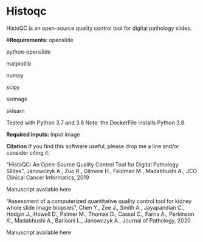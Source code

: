 # Histoqc

HistoQC is an open-source quality control tool for digital pathology slides.

#**Requirements**:
openslide

python-openslide

matplotlib

numpy

scipy

skimage

sklearn

Tested with Python 3.7 and 3.8 Note: the DockerFile installs Python 3.8.


**Required inputs:**
Input image

**Citation**
If you find this software useful, please drop me a line and/or consider citing it:

"HistoQC: An Open-Source Quality Control Tool for Digital Pathology Slides", Janowczyk A., Zuo R., Gilmore H., Feldman M., Madabhushi A., JCO Clinical Cancer Informatics, 2019

Manuscript available here

“Assessment of a computerized quantitative quality control tool for kidney whole slide image biopsies”, Chen Y., Zee J., Smith A., Jayapandian C., Hodgin J., Howell D., Palmer M., Thomas D., Cassol C., Farris A., Perkinson K., Madabhushi A., Barisoni L., Janowczyk A., Journal of Pathology, 2020

Manuscript available here
